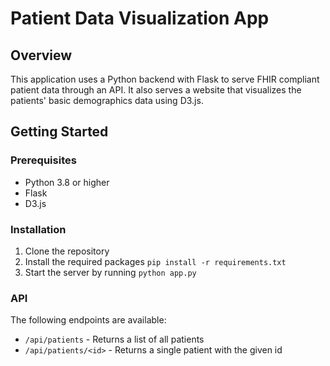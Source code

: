 # Patient Data Visualization App

## Overview
This application uses a Python backend with Flask to serve FHIR compliant patient data through an API. It also serves a website that visualizes the patients' basic demographics data using D3.js.

## Getting Started

### Prerequisites
- Python 3.8 or higher
- Flask
- D3.js

### Installation
1. Clone the repository
2. Install the required packages
```pip install -r requirements.txt```
3. Start the server by running
```python app.py```

### API 
The following endpoints are available:
- ```/api/patients``` - Returns a list of all patients
- ```/api/patients/<id>``` - Returns a single patient with the given id

